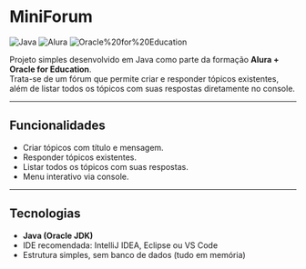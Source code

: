 # MiniForum

![Java](https://img.shields.io/badge/Java-blue)
![Alura](https://img.shields.io/badge/Alura-green)
![Oracle%20for%20Education](https://img.shields.io/badge/Oracle%20for%20Education-orange)

Projeto simples desenvolvido em Java como parte da formação **Alura + Oracle for Education**.  
Trata-se de um fórum que permite criar e responder tópicos existentes, além de listar todos os tópicos com suas respostas diretamente no console.

---

## Funcionalidades

- Criar tópicos com título e mensagem.
- Responder tópicos existentes.
- Listar todos os tópicos com suas respostas.
- Menu interativo via console.

---

## Tecnologias

- **Java (Oracle JDK)**
- IDE recomendada: IntelliJ IDEA, Eclipse ou VS Code
- Estrutura simples, sem banco de dados (tudo em memória)
